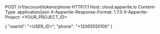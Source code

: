 POST /v1/account/tokens/phone HTTP/1.1
Host: cloud.appwrite.io
Content-Type: application/json
X-Appwrite-Response-Format: 1.7.0
X-Appwrite-Project: <YOUR_PROJECT_ID>

{
  "userId": "<USER_ID>",
  "phone": "+12065550100"
}
